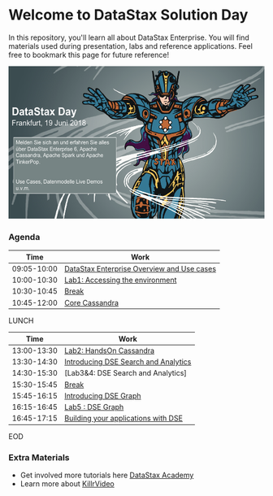 Welcome to DataStax Solution Day
========================================

In this repository, you'll learn all about DataStax Enterprise. You will find materials used during presentation, labs and reference applications. Feel free to bookmark this page for future reference!

<img src="./img/banner.png" height="300" />

### Agenda

| Time  | Work  |
|---|---|
| 09:05-10:00  | [DataStax Enterprise Overview and Use cases](./01%20-%20Dse%20Overview%20and%20use%20cases/SD2018_01_ProductOverview.pdf)  |
| 10:00-10:30  | [Lab1: Accessing the environment](./02%20-%20LAB1/Accessing_the_Cluster.md)  |
| 10:30-10:45  | [Break](#)  |
| 10:45-12:00  | [Core Cassandra](./03%20-%20Core%20Cassandra/SD2018_03_CoreCassandra.pdf)  |

LUNCH

| Time  | Work  |
|---|---|
| 13:00-13:30  | [Lab2: HandsOn Cassandra](./04%20-%20LAB2/Dse_Cql.md)  |
| 13:30-14:30  | [Introducing DSE Search and Analytics](#) |
| 14:30-15:30  | [Lab3&4: DSE Search and Analytics]   |
| 15:30-15:45  | [Break](#) |
| 15:45-16:15  | [Introducing DSE Graph](#)  |
| 16:15-16:45  | [Lab5 : DSE Graph](#)  |
| 16:45-17:15  | [Building your applications with DSE](http://killrvideo.github.io) |

EOD

### Extra Materials

* Get involved more tutorials here [DataStax Academy](https://academy.datastax.com/)
* Learn more about [KillrVideo](https://github.com/killrvideo)

